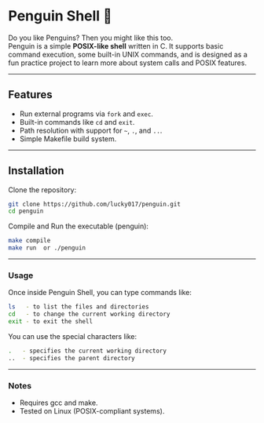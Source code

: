 # Penguin Shell 🐧

Do you like Penguins? Then you might like this too.  
Penguin is a simple **POSIX-like shell** written in C. It supports basic command execution, some built-in UNIX commands, and is designed as a fun practice project to learn more about system calls and POSIX features.

---

## Features
- Run external programs via `fork` and `exec`.
- Built-in commands like `cd` and `exit`.
- Path resolution with support for `~`, `.`, and `..`.
- Simple Makefile build system.

---

## Installation

Clone the repository:

```bash
git clone https://github.com/lucky017/penguin.git
cd penguin
```
Compile and Run the executable (penguin):
```bash
make compile
make run  or ./penguin
```
---

### Usage

Once inside Penguin Shell, you can type commands like:
```bash
ls   - to list the files and directories 
cd   - to change the current working directory
exit - to exit the shell
```
You can use the special characters like:
```bash
.   - specifies the current working directory
..  - specifies the parent directory
```
--- 

### Notes
- Requires gcc and make.
- Tested on Linux (POSIX-compliant systems).
